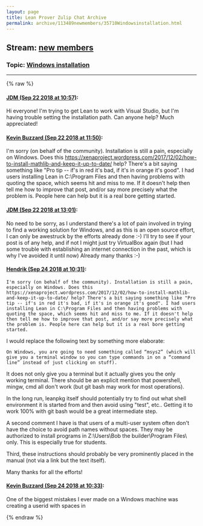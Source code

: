 ```yaml
---
layout: page
title: Lean Prover Zulip Chat Archive 
permalink: archive/113489newmembers/35710Windowsinstallation.html
---
```


## Stream: [new members](index.html)
### Topic: [Windows installation](35710Windowsinstallation.html)

---


{% raw %}
#### [ JDM (Sep 22 2018 at 10:57)](https://leanprover.zulipchat.com/#narrow/stream/113489-new%20members/topic/Windows%20installation/near/134429178):
Hi everyone! I'm trying to get Lean to work with Visual Studio, but I'm having trouble setting the installation path. Can anyone help? Much appreciated!

#### [ Kevin Buzzard (Sep 22 2018 at 11:50)](https://leanprover.zulipchat.com/#narrow/stream/113489-new%20members/topic/Windows%20installation/near/134430635):
I'm sorry (on behalf of the community). Installation is still a pain, especially on Windows. Does this https://xenaproject.wordpress.com/2017/12/02/how-to-install-mathlib-and-keep-it-up-to-date/ help? There's a bit saying something like "Pro tip -- if's in red it's bad, if it's in orange it's good". I had users installing Lean in C:\Program Files and then having problems with quoting the space, which seems hit and miss to me. If it doesn't help then tell me how to improve that post, and/or say more precisely what the problem is. People here can help but it is a real bore getting started.

#### [ JDM (Sep 22 2018 at 13:01)](https://leanprover.zulipchat.com/#narrow/stream/113489-new%20members/topic/Windows%20installation/near/134432636):
No need to be sorry, as I understand there's a lot of pain involved in trying to find a  working solution for Windows, and as this is an open source effort, I can only be awestruck by the efforts already done :-) I'll try to see if your post is of any help, and if not I might just try VirtualBox again (but I had some trouble with establishing an internet connection in the
 past, which is why I've avoided it until now) Already many thanks :-)

#### [ Hendrik (Sep 24 2018 at 10:31)](https://leanprover.zulipchat.com/#narrow/stream/113489-new%20members/topic/Windows%20installation/near/134513082):
```quote
I'm sorry (on behalf of the community). Installation is still a pain, especially on Windows. Does this https://xenaproject.wordpress.com/2017/12/02/how-to-install-mathlib-and-keep-it-up-to-date/ help? There's a bit saying something like "Pro tip -- if's in red it's bad, if it's in orange it's good". I had users installing Lean in C:\Program Files and then having problems with quoting the space, which seems hit and miss to me. If it doesn't help then tell me how to improve that post, and/or say more precisely what the problem is. People here can help but it is a real bore getting started.
```
I would replace the following text by something more elaborate: 
```quote
On Windows, you are going to need something called “msys2” (which will give you a terminal window so you can type commands in on a “command line” instead of just clicking on stuff).
```
It does not only give you a terminal but it actually gives you the only working terminal. There should be an explicit mention that powershell, mingw, cmd all don't work (but git bash may work for most operations).

In the long run, leanpkg itself should potentially try to find out what shell environment it is started from and then avoid using "test", etc.. Getting it to work 100% with git bash would be a great intermediate step.

A second comment I have is that users of a multi-user system often don't have the choice to avoid path names without spaces. They may be authorized to install programs in Z:\Users\Bob the builder\Program Files\ only. This is especially true for students.

Third, these instructions should probably be very prominently placed in the manual (not via a link but the text itself).

Many thanks for all the efforts!

#### [ Kevin Buzzard (Sep 24 2018 at 10:33)](https://leanprover.zulipchat.com/#narrow/stream/113489-new%20members/topic/Windows%20installation/near/134513162):
One of the biggest mistakes I ever made on a Windows machine was creating a userid with spaces in


{% endraw %}
